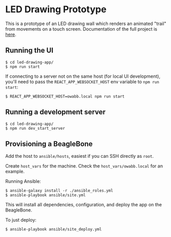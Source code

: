 # LED Drawing Prototype
This is a prototype of an LED drawing wall which renders an animated "trail" from movements on a touch screen.  Documentation of the full project is [here](https://colin-sullivan.net/main/2018/design-challenge-led-wall).

## Running the UI

    $ cd led-drawing-app/
    $ npm run start

If connecting to a server not on the same host (for local UI development), you'll need to pass the `REACT_APP_WEBSOCKET_HOST` env variable to `npm run start`:

    $ REACT_APP_WEBSOCKET_HOST=owabb.local npm run start

## Running a development server

    $ cd led-drawing-app/
    $ npm run dev_start_server

## Provisioning a BeagleBone
Add the host to `ansible/hosts`, easiest if you can SSH directly as `root`.

Create `host_vars` for the machine.  Check the `host_vars/owabb.local` for an example.

Running Ansible: 

    $ ansible-galaxy install -r ./ansible_roles.yml
    $ ansible-playbook ansible/site.yml

This will install all dependencies, configuration, and deploy the app on the BeagleBone.

To just deploy:

    $ ansible-playbook ansible/site_deploy.yml
